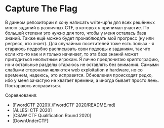 # Capture The Flag

В данном репозитории я хочу написать write-up'ы для всех решённых мною заданий в различных CTF, в которых
я принимал участие. По большей степени это нужно для того, чтобы у меня осталась база знаний. Также ещё можно будет
пронаблюдать мой прогресс (ну или регресс, кто знает). Для случайных посетителей тоже есть польза - я стараюсь
подробно расписывать свои подходы к заданиям, так что если кто-то как и я только начинает, то эта база знаний может 
пригодиться неопытным игрокам. Я лично предпочитаю криптографию, но и остальные разделы стараюсь не оставлять без
внимания. Самыми слабыми сторонами являются web exploitation и hardware, но со временем, надеюсь, это исправится.
Обновления происходят редко, ибо у меня зачастую не хватает времени, а иногда бывает просто лень. Постараюсь 
исправиться.

Соревнования:
* [FwordCTF 2020](./FwordCTF 2020/README.md)
* [ALLES! CTF 2020]
* [CSAW CTF Qualification Round 2020]
* [DownUnderCTF]
